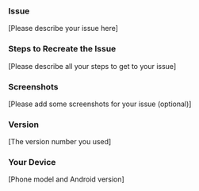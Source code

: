 ### Issue
[Please describe your issue here]

### Steps to Recreate the Issue
[Please describe all your steps to get to your issue]

### Screenshots
[Please add some screenshots for your issue  (optional)]

### Version
[The version number you used]

### Your Device
[Phone model and Android version]
